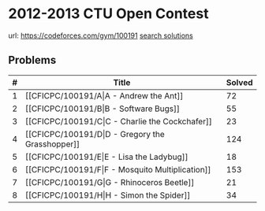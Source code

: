 # 2012-2013 CTU Open Contest

url: https://codeforces.com/gym/100191
[search solutions](https://www.google.com/search?q=Solution+OR+題解+2012-2013+CTU+Open+Contest)

## Problems

| # | Title | Solved |
| --- | --- | --- |
|1|[[CFICPC/100191/A\|A - Andrew the Ant]]|72|
|2|[[CFICPC/100191/B\|B - Software Bugs]]|55|
|3|[[CFICPC/100191/C\|C - Charlie the Cockchafer]]|23|
|4|[[CFICPC/100191/D\|D - Gregory the Grasshopper]]|124|
|5|[[CFICPC/100191/E\|E - Lisa the Ladybug]]|18|
|6|[[CFICPC/100191/F\|F - Mosquito Multiplication]]|153|
|7|[[CFICPC/100191/G\|G - Rhinoceros Beetle]]|21|
|8|[[CFICPC/100191/H\|H - Simon the Spider]]|34|
